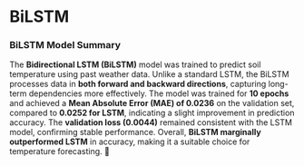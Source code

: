 # BiLSTM
### **BiLSTM Model Summary**  
The **Bidirectional LSTM (BiLSTM)** model was trained to predict soil temperature using past weather data. Unlike a standard LSTM, the BiLSTM processes data in **both forward and backward directions**, capturing long-term dependencies more effectively. The model was trained for **10 epochs** and achieved a **Mean Absolute Error (MAE) of 0.0236** on the validation set, compared to **0.0252 for LSTM**, indicating a slight improvement in prediction accuracy. The **validation loss (0.0044)** remained consistent with the LSTM model, confirming stable performance. Overall, **BiLSTM marginally outperformed LSTM** in accuracy, making it a suitable choice for temperature forecasting. 🚀
